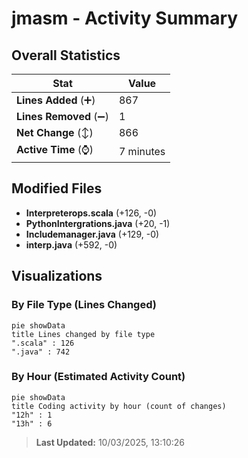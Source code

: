 # jmasm - Activity Summary 

## Overall Statistics

| Stat                   | Value                                                             |
| ---------------------- | ----------------------------------------------------------------- |
| **Lines Added** (➕)   | 867                                          |
| **Lines Removed** (➖) | 1                                        |
| **Net Change** (↕)    | 866                |
| **Active Time** (⌚)   | 7 minutes |


## Modified Files
- **Interpreterops.scala** (+126, -0)
- **PythonIntergrations.java** (+20, -1)
- **Includemanager.java** (+129, -0)
- **interp.java** (+592, -0)

## Visualizations

### By File Type (Lines Changed)

```mermaid
pie showData
title Lines changed by file type
".scala" : 126
".java" : 742
```

### By Hour (Estimated Activity Count)

```mermaid
pie showData
title Coding activity by hour (count of changes)
"12h" : 1
"13h" : 6
```


> **Last Updated:** 10/03/2025, 13:10:26